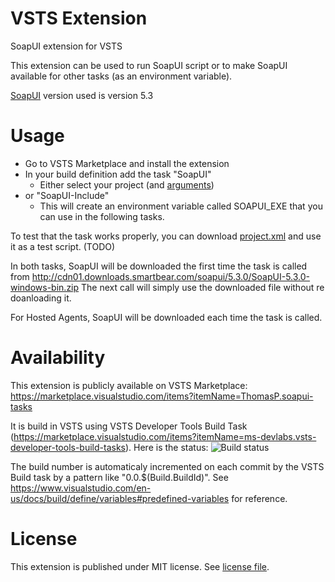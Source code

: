 # VSTS Extension

SoapUI extension for VSTS

This extension can be used to run SoapUI script or to make SoapUI available for other tasks (as an environment variable).

[SoapUI](https://www.soapui.org/) version used is version 5.3

# Usage

- Go to VSTS Marketplace and install the extension
- In your build definition add the task "SoapUI"
  - Either select your project (and [arguments](https://www.soapui.org/test-automation/running-functional-tests.html))
- or "SoapUI-Include"
  - This will create an environment variable called SOAPUI_EXE that you can use in the following tasks.

To test that the task works properly, you can download [project.xml](../blob/master/project.xml) and use it as a test script. (TODO)

In both tasks, SoapUI will be downloaded the first time the task is called from http://cdn01.downloads.smartbear.com/soapui/5.3.0/SoapUI-5.3.0-windows-bin.zip
The next call will simply use the downloaded file without re doanloading it.

For Hosted Agents, SoapUI will be downloaded each time the task is called.

# Availability

This extension is publicly available on VSTS Marketplace: https://marketplace.visualstudio.com/items?itemName=ThomasP.soapui-tasks

It is build in VSTS using VSTS Developer Tools Build Task (https://marketplace.visualstudio.com/items?itemName=ms-devlabs.vsts-developer-tools-build-tasks).
Here is the status: ![Build status](https://tomap.visualstudio.com/_apis/public/build/definitions/6e176905-7621-4cdb-97ba-78eb0fd1e1ed/5/badge)

The build number is automaticaly incremented on each commit by the VSTS Build task by a pattern like "0.0.$(Build.BuildId)". See https://www.visualstudio.com/en-us/docs/build/define/variables#predefined-variables for reference.

# License

This extension is published under MIT license. See [license file](../blob/master/LICENSE).
